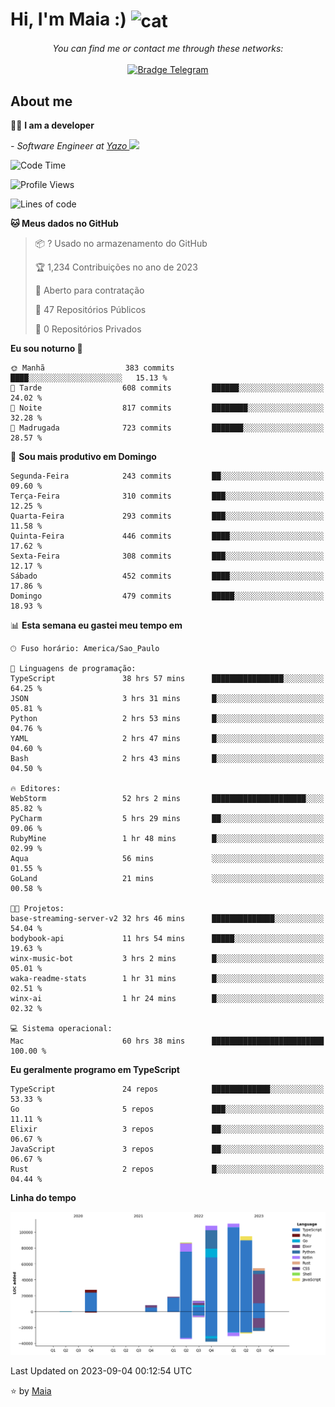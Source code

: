 <h1 align="left">Hi, I'm Maia :) 
<img src="https://emojis.slackmojis.com/emojis/images/1643509834/36299/black-cat.gif?1643509834" width="50" height="60" align="center"  alt="cat"/>
</h1>

<p align="center">
    <i>You can find me or contact me through these networks:</i>
    <br/><br/>
    <a href="https://t.me/mrootx" target="_blank">
        <img src="https://img.shields.io/badge/-Telegram-2CA5E0?logo=telegram&style=flat&logoColor=white" alt="Bradge Telegram" />
    </a>
</p>

## About me

:technologist: <strong>I am a developer</strong> <br>

<p><em> - Software Engineer at <a href="[https://pdasolucoes.com.br](https://yazo.com.br/)">Yazo
</a><img src="https://media.giphy.com/media/WUlplcMpOCEmTGBtBW/giphy.gif" width="30"> 
</em></p>

<!--START_SECTION:waka-->
![Code Time](http://img.shields.io/badge/Code%20Time-3%2C161%20hrs%2048%20mins-blue)

![Profile Views](http://img.shields.io/badge/Visualizac%C3%B5es%20do%20perfil-537-blue)

![Lines of code](https://img.shields.io/badge/Desde%20o%20Hello%20World%20eu%20escrevi-524.0%20thousand%20linhas%20de%20c%C3%B3digo-blue)

**🐱 Meus dados no GitHub** 

> 📦 ? Usado no armazenamento do GitHub 
 > 
> 🏆 1,234 Contribuições no ano de 2023
 > 
> 💼 Aberto para contratação
 > 
> 📜 47 Repositórios Públicos 
 > 
> 🔑 0 Repositórios Privados 
 > 
**Eu sou noturno 🦉** 

```text
🌞 Manhã                  383 commits         ████░░░░░░░░░░░░░░░░░░░░░   15.13 % 
🌆 Tarde                  608 commits         ██████░░░░░░░░░░░░░░░░░░░   24.02 % 
🌃 Noite                  817 commits         ████████░░░░░░░░░░░░░░░░░   32.28 % 
🌙 Madrugada              723 commits         ███████░░░░░░░░░░░░░░░░░░   28.57 % 
```
📅 **Sou mais produtivo em Domingo** 

```text
Segunda-Feira            243 commits         ██░░░░░░░░░░░░░░░░░░░░░░░   09.60 % 
Terça-Feira              310 commits         ███░░░░░░░░░░░░░░░░░░░░░░   12.25 % 
Quarta-Feira             293 commits         ███░░░░░░░░░░░░░░░░░░░░░░   11.58 % 
Quinta-Feira             446 commits         ████░░░░░░░░░░░░░░░░░░░░░   17.62 % 
Sexta-Feira              308 commits         ███░░░░░░░░░░░░░░░░░░░░░░   12.17 % 
Sábado                   452 commits         ████░░░░░░░░░░░░░░░░░░░░░   17.86 % 
Domingo                  479 commits         █████░░░░░░░░░░░░░░░░░░░░   18.93 % 
```


📊 **Esta semana eu gastei meu tempo em** 

```text
🕑︎ Fuso horário: America/Sao_Paulo

💬 Linguagens de programação: 
TypeScript               38 hrs 57 mins      ████████████████░░░░░░░░░   64.25 % 
JSON                     3 hrs 31 mins       █░░░░░░░░░░░░░░░░░░░░░░░░   05.81 % 
Python                   2 hrs 53 mins       █░░░░░░░░░░░░░░░░░░░░░░░░   04.76 % 
YAML                     2 hrs 47 mins       █░░░░░░░░░░░░░░░░░░░░░░░░   04.60 % 
Bash                     2 hrs 43 mins       █░░░░░░░░░░░░░░░░░░░░░░░░   04.50 % 

🔥 Editores: 
WebStorm                 52 hrs 2 mins       █████████████████████░░░░   85.82 % 
PyCharm                  5 hrs 29 mins       ██░░░░░░░░░░░░░░░░░░░░░░░   09.06 % 
RubyMine                 1 hr 48 mins        █░░░░░░░░░░░░░░░░░░░░░░░░   02.99 % 
Aqua                     56 mins             ░░░░░░░░░░░░░░░░░░░░░░░░░   01.55 % 
GoLand                   21 mins             ░░░░░░░░░░░░░░░░░░░░░░░░░   00.58 % 

🐱‍💻 Projetos: 
base-streaming-server-v2 32 hrs 46 mins      ██████████████░░░░░░░░░░░   54.04 % 
bodybook-api             11 hrs 54 mins      █████░░░░░░░░░░░░░░░░░░░░   19.63 % 
winx-music-bot           3 hrs 2 mins        █░░░░░░░░░░░░░░░░░░░░░░░░   05.01 % 
waka-readme-stats        1 hr 31 mins        █░░░░░░░░░░░░░░░░░░░░░░░░   02.51 % 
winx-ai                  1 hr 24 mins        █░░░░░░░░░░░░░░░░░░░░░░░░   02.32 % 

💻 Sistema operacional: 
Mac                      60 hrs 38 mins      █████████████████████████   100.00 % 
```

**Eu geralmente programo em TypeScript** 

```text
TypeScript               24 repos            █████████████░░░░░░░░░░░░   53.33 % 
Go                       5 repos             ███░░░░░░░░░░░░░░░░░░░░░░   11.11 % 
Elixir                   3 repos             ██░░░░░░░░░░░░░░░░░░░░░░░   06.67 % 
JavaScript               3 repos             ██░░░░░░░░░░░░░░░░░░░░░░░   06.67 % 
Rust                     2 repos             █░░░░░░░░░░░░░░░░░░░░░░░░   04.44 % 
```



**Linha do tempo**

![Lines of Code chart](https://raw.githubusercontent.com/gabrielmaialva33/gabrielmaialva33/master/assets/bar_graph.png)


 Last Updated on 2023-09-04 00:12:54 UTC
<!--END_SECTION:waka-->

⭐️ by [Maia](https://github.com/gabrielmaialva33/)



